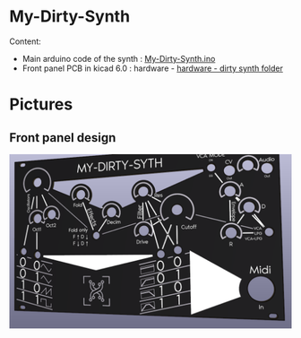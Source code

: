 # My-Dirty-Synth

Content:
 - Main arduino code of the synth : [My-Dirty-Synth.ino](../master/My-Dirty-Synth.ino)
 - Front panel PCB in kicad 6.0 : hardware - [hardware - dirty synth folder](../master/hardware%20-%20dirty%20synth)

# Pictures

## Front panel design
![Front panel desing](pictures/FrontPanelDesign.png)